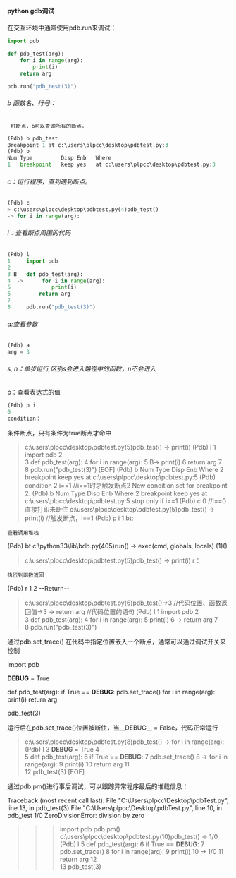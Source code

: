 #### python gdb调试　

在交互环境中通常使用pdb.run来调试：

``` python
import pdb

def pdb_test(arg):
    for i in range(arg):
        print(i)
    return arg

pdb.run("pdb_test(3)")
```



###### b 函数名、行号：

     打断点，b可以查询所有的断点。
``` python
(Pdb) b pdb_test
Breakpoint 1 at c:\users\plpcc\desktop\pdbtest.py:3
(Pdb) b
Num Type         Disp Enb   Where
1   breakpoint   keep yes   at c:\users\plpcc\desktop\pdbtest.py:3
```


######  c：运行程序，直到遇到断点。
``` python
(Pdb) c
> c:\users\plpcc\desktop\pdbtest.py(4)pdb_test()
-> for i in range(arg):
```


###### l：查看断点周围的代码
``` python
(Pdb) l
1     import pdb
2    
3 B   def pdb_test(arg):
4  ->      for i in range(arg):
5             print(i)
6         return arg
7    
8     pdb.run("pdb_test(3)")
```



###### a:查看参数
``` python
(Pdb) a
arg = 3
```



###### s, n：单步运行,区别s会进入路径中的函数，n不会进入

p：查看表达式的值
```  python
(Pdb) p i
0
condition：
```
   条件断点，只有条件为true断点才命中

> c:\users\plpcc\desktop\pdbtest.py(5)pdb_test()
-> print(i)
(Pdb) l
1     import pdb
2    
3     def pdb_test(arg):
4         for i in range(arg):
5 B->          print(i)
6         return arg
7    
8     pdb.run("pdb_test(3)")
[EOF]
(Pdb) b
Num Type         Disp Enb   Where
2   breakpoint   keep yes   at c:\users\plpcc\desktop\pdbtest.py:5
(Pdb) condition 2 i==1   //i==1时才触发断点2
New condition set for breakpoint 2.
(Pdb) b
Num Type         Disp Enb   Where
2   breakpoint   keep yes   at c:\users\plpcc\desktop\pdbtest.py:5
  stop only if i==1
(Pdb) c
0                       //i==0直接打印未断住
> c:\users\plpcc\desktop\pdbtest.py(5)pdb_test()
-> print(i)             //触发断点，i==1
(Pdb) p i
1
bt:

    查看调用堆栈

(Pdb) bt
c:\python33\lib\bdb.py(405)run()
-> exec(cmd, globals, locals)
<string>(1)<module>()
> c:\users\plpcc\desktop\pdbtest.py(5)pdb_test()
-> print(i)
r：

    执行到函数返回

(Pdb) r
1
2
--Return--
> c:\users\plpcc\desktop\pdbtest.py(6)pdb_test()->3 //代码位置、函数返回值->3
-> return arg                                       //代码位置的语句
(Pdb) l
1     import pdb
2    
3     def pdb_test(arg):
4         for i in range(arg):
5             print(i)
6  ->      return arg
7    
8     pdb.run("pdb_test(3)")


通过pdb.set_trace() 在代码中指定位置嵌入一个断点，通常可以通过调试开关来控制

import pdb

__DEBUG__ = True

def pdb_test(arg):
  if True == __DEBUG__:
      pdb.set_trace()
  for i in range(arg):
      print(i)
  return arg

pdb_test(3)


运行后在pdb.set_trace()位置被断住，当__DEBUG__ = False，代码正常运行

> c:\users\plpcc\desktop\pdbtest.py(8)pdb_test()
-> for i in range(arg):
(Pdb) l
3     __DEBUG__ = True
4    
5     def pdb_test(arg):
6         if True == __DEBUG__:
7             pdb.set_trace()
8  ->      for i in range(arg):
9             print(i)
10         return arg
11    
12     pdb_test(3)
[EOF]


通过pdb.pm()进行事后调试，可以跟踪异常程序最后的堆载信息：

Traceback (most recent call last):
File "C:\Users\plpcc\Desktop\pdbTest.py", line 13, in <module>
  pdb_test(3)
File "C:\Users\plpcc\Desktop\pdbTest.py", line 10, in pdb_test
  1/0
ZeroDivisionError: division by zero
>>> import pdb
>>> pdb.pm()
> c:\users\plpcc\desktop\pdbtest.py(10)pdb_test()
-> 1/0
(Pdb) l
5     def pdb_test(arg):
6         if True == __DEBUG__:
7             pdb.set_trace()
8         for i in range(arg):
9             print(i)
10  ->          1/0
11         return arg
12    
13     pdb_test(3)
